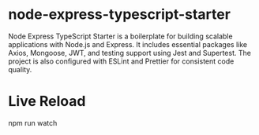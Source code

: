 # node-express-typescript-starter
Node Express TypeScript Starter is a boilerplate for building scalable applications with Node.js and Express. It includes essential packages like Axios, Mongoose, JWT, and testing support using Jest and Supertest. The project is also configured with ESLint and Prettier for consistent code quality.


# Live Reload
npm run watch